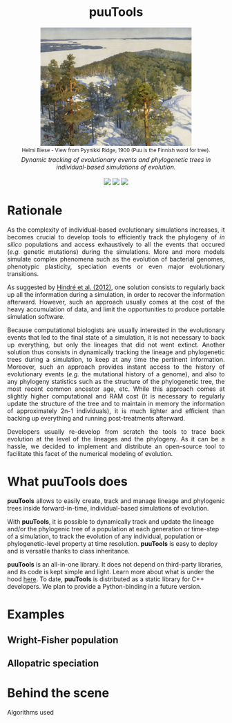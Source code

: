 <h1 align="center">puuTools</h1>
<p align="center">
<kbd>
<img src="pic.jpg" width=350>
</kbd>
<br/>
<sup>Helmi Biese - View from Pyynikki Ridge, 1900 (Puu is the Finnish word for tree).</sup>
<br/>
<em>Dynamic tracking of evolutionary events and phylogenetic trees in individual-based simulations of evolution.</em>
<br/><br/>
<a href="https://github.com/charlesrocabert/Evo2Sim/releases/latest"><img src="https://img.shields.io/badge/version- 1.1.0-green.svg" /></a>&nbsp;<a href="https://github.com/charlesrocabert/Evo2Sim/releases/latest"><img src="https://img.shields.io/badge/build-passing-green.svg" /></a>&nbsp;<a href="https://www.gnu.org/licenses/gpl-3.0"><img src="https://img.shields.io/badge/license-GPL v3-blue.svg" /></a>
</p>

# Rationale

<p align="justify">
As the complexity of individual-based evolutionary simulations increases, it becomes crucial to develop tools to efficiently track the phylogeny of <em>in silico</em> populations and access exhaustively to all the events that occured (<em>e.g.</em> genetic mutations) during the simulations.
More and more models simulate complex phenomena such as the evolution of bacterial genomes, phenotypic plasticity, speciation events or even major evolutionary transitions.
</p>

<p align="justify">
As suggested by <a href="https://www.nature.com/articles/nrmicro2750">Hindré et al. (2012)</a>, one solution consists to regularly back up all the information during a simulation, in order to recover the information afterward. However, such an approach usually comes at the cost of the heavy accumulation of data, and limit the opportunities to produce portable simulation software.
</p>

<p align="justify">
Because computational biologists are usually interested in the evolutionary events that led to the final state of a simulation, it is not necessary to back up everything, but only the lineages that did not went extinct. Another solution thus consists in dynamically tracking the lineage and phylogenetic trees during a simulation, to keep at any time the pertinent information. Moreover, such an approach provides instant access to the history of evolutionary events (<em>e.g.</em> the mutational history of a genome), and also to any phylogeny statistics such as the structure of the phylogenetic tree, the most recent common ancestor age, etc.
While this approach comes at slightly higher computational and RAM cost (it is necessary to regularly update the structure of the tree and to maintain in memory the information of approximately 2n-1 individuals), it is much lighter and efficient than backing up everything and running post-treatments afterward.
</p>

<p align="justify">
Developers usually re-develop from scratch the tools to trace back evolution at the level of the lineages and the phylogeny. As it can be a hassle, we decided to implement and distribute an open-source tool to facilitate this facet of the numerical modeling of evolution.
</p>

# What puuTools does

<p align="justify">
<strong>puuTools</strong> allows to easily create, track and manage lineage and phylogenic trees inside forward-in-time, individual-based simulations of evolution.

With <strong>puuTools</strong>, it is possible to dynamically track and update the lineage and/or the phylogenic tree of a population at each generation or time-step of a simulation, to track the evolution of any individual, population or phylogenetic-level property at time resolution. <strong>puuTools</strong> is easy to deploy and is versatile thanks to class inheritance.

<strong>puuTools</strong> is an all-in-one library. It does not depend on third-party libraries, and its code is kept simple and light. Learn more about what is under the hood [here](#behind_the_scene).
To date, <strong>puuTools</strong> is distributed as a static library for C++ developers. We plan to provide a Python-binding in a future version.
</p>

# Examples

## Wright-Fisher population

<p align="justify">
  
</p>

## Allopatric speciation

<p align="justify">
  
</p>

# Behind the scene

Algorithms used
